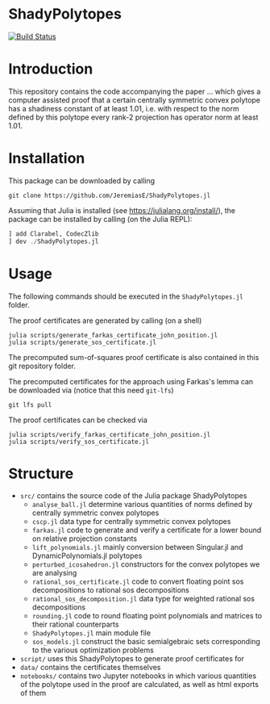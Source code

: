 # ShadyPolytopes

[![Build Status](https://github.com/JeremiasE/ShadyPolytopes.jl/actions/workflows/ci.yml/badge.svg?branch=main)](https://github.com/JeremiasE/ShadyPolytopes.jl/actions/workflows/ci.yml?query=branch%3Amain)

# Introduction

This repository contains the code accompanying the paper ...
which gives a computer assisted proof that a certain
centrally symmetric convex polytope has a shadiness constant of at least 1.01,
i.e. with respect to the norm defined by this polytope every rank-2 projection has operator norm
at least 1.01. 

# Installation 

This package can be downloaded by calling 

``` shell
git clone https://github.com/JeremiasE/ShadyPolytopes.jl
```


Assuming that Julia is installed (see https://julialang.org/install/), the package can be installed by calling (on the Julia REPL):

``` julia
] add Clarabel, CodecZlib
] dev ./ShadyPolytopes.jl
```

# Usage

The following commands should be executed in the `ShadyPolytopes.jl` folder.

The proof certificates are generated by calling (on a shell)

``` shell
julia scripts/generate_farkas_certificate_john_position.jl
julia scripts/generate_sos_certificate.jl
```

The precomputed sum-of-squares proof certificate is also contained
in this git repository folder.

The precomputed certificates for the approach using Farkas's lemma 
can be downloaded via (notice that this need `git-lfs`)

``` shell
git lfs pull
```

The proof certificates can be checked via

``` shell
julia scripts/verify_farkas_certificate_john_position.jl
julia scripts/verify_sos_certificate.jl
```


# Structure 

  * `src/` contains the source code of the Julia package ShadyPolytopes
    * `analyse_ball.jl` determine various quantities of norms defined by centrally symmetric convex polytopes
    * `cscp.jl` data type for centrally symmetric convex polytopes
    * `farkas.jl` code to generate and verify a certificate for a lower bound on relative projection constants 
    * `lift_polynomials.jl` mainly conversion between Singular.jl and DynamicPolynomials.jl polytopes
    * `perturbed_icosahedron.jl` constructors for the convex polytopes we are analysing
    * `rational_sos_certificate.jl` code to convert floating point sos decompositions to rational sos decompositions
    * `rational_sos_decomposition.jl` data type for weighted rational sos decompositions
    * `rounding.jl` code to round floating point polynomials and matrices to their rational counterparts
    * `ShadyPolytopes.jl` main module file
    * `sos_models.jl` construct the basic semialgebraic sets corresponding to the various optimization problems 
  * `script/` uses this ShadyPolytopes to generate proof certificates for 
  * `data/` contains the certificates themselves
  * `notebooks/` contains two Jupyter notebooks in which various
    quantities of the polytope used in the proof are calculated, as well as html exports of them

